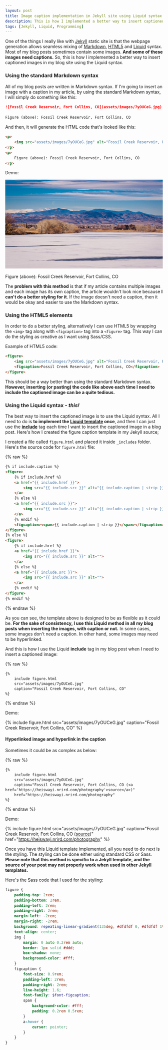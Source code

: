 ```yaml
---
layout: post
title: Image caption implementation in Jekyll site using Liquid syntax
description: This is how I implemented a better way to insert captioned images in my blog site using the Liquid syntax.
tags: [Jekyll, Liquid, Programming]
---
```


One of the things I really like with [Jekyll](https://jekyllrb.com/) static site is that the webpage generation allows seamless mixing of [Markdown](https://en.wikipedia.org/wiki/Markdown), [HTML5](https://en.wikipedia.org/wiki/HTML5) and [Liquid](https://shopify.github.io/liquid/) syntax. Most of my blog posts sometimes contain some images. **And some of these images need captions.** So, this is how I implemented a better way to insert captioned images in my blog site using the Liquid syntax.



### Using the standard Markdown syntax

All of my blog posts are written in Markdown syntax. If I'm going to insert an image with a caption in my article, by using the standard Markdown syntax, I will simply do something like this:

```markdown
![Fossil Creek Reservoir, Fort Collins, CO](assets/images/7yOUCeG.jpg)

Figure (above): Fossil Creek Reservoir, Fort Collins, CO
```

And then, it will generate the HTML code that's looked like this:

```html
<p>
    <img src="assets/images/7yOUCeG.jpg" alt="Fossil Creek Reservoir, Fort Collins, CO">
</p>
<p>
    Figure (above): Fossil Creek Reservoir, Fort Collins, CO
</p>
```

Demo:

![Fossil Creek Reservoir, Fort Collins, CO](assets/images/7yOUCeG.jpg)

Figure (above): Fossil Creek Reservoir, Fort Collins, CO

The **problem with this method** is that if my article contains multiple images and each image has its own caption, the article wouldn't look nice because **I can't do a better styling for it**. If the image doesn't need a caption, then it would be okay and easier to use the Markdown syntax.



### Using the HTML5 elements

In order to do a better styling, alternatively I can use HTML5 by wrapping the `<img>` tag along with `<figcaption>` tag into a `<figure>` tag. This way I can do the styling as creative as I want using Sass/CSS.

Example of HTML5 code:

```html
<figure>
    <img src="assets/images/7yOUCeG.jpg" alt="Fossil Creek Reservoir, Fort Collins, CO">
    <figcaption>Fossil Creek Reservoir, Fort Collins, CO</figcaption>
</figure>
```

This should be a way better than using the standard Markdown syntax. **However, inserting (or pasting) the code like above each time I need to include the captioned image can be a quite tedious.**



### Using the Liquid syntax _- this!_

The best way to insert the captioned image is to use the Liquid syntax. All I need to do is **to implement the [Liquid template](https://jekyllrb.com/docs/templates/) once**, and then I can just use the [**include**](https://jekyllrb.com/docs/includes/) tag each time I want to insert the captioned image in a blog post. Here's how I created the figure caption template in my Jekyll source;

I created a file called `figure.html` and placed it inside `_includes` folder. Here's the source code for `figure.html` file:

{% raw %}
```html
{% if include.caption %}
<figure>
    {% if include.href %}
    <a href="{{ include.href }}">
        <img src="{{ include.src }}" alt="{{ include.caption | strip }}">
    </a>
    {% else %}
    <a href="{{ include.src }}">
        <img src="{{ include.src }}" alt="{{ include.caption | strip }}">
    </a>
    {% endif %}
    <figcaption><span>{{ include.caption | strip }}</span></figcaption>
</figure>
{% else %}
<figure>
    {% if include.href %}
    <a href="{{ include.href }}">
        <img src="{{ include.src }}" alt="">
    </a>
    {% else %}
    <a href="{{ include.src }}">
        <img src="{{ include.src }}" alt="">
    </a>
    {% endif %}
</figure>
{% endif %}
```
{% endraw %}

As you can see, the template above is designed to be as flexible as it could be. **For the sake of consistency, I use this Liquid method in all my blog posts when inserting the images, with caption or not.** In some cases, some images don't need a caption. In other hand, some images may need to be hyperlinked.

And this is how I use the Liquid **include** tag in my blog post when I need to insert a captioned image:

{% raw %}
```liquid
{%
    include figure.html 
    src="assets/images/7yOUCeG.jpg" 
    caption="Fossil Creek Reservoir, Fort Collins, CO"
%}
```
{% endraw %}

Demo:

{%
    include figure.html 
    src="assets/images/7yOUCeG.jpg" 
    caption="Fossil Creek Reservoir, Fort Collins, CO"
%}

#### Hyperlinked image and hyperlink in the caption

Sometimes it could be as complex as below:

{% raw %}
```liquid
{%
    include figure.html 
    src="assets/images/7yOUCeG.jpg" 
    caption="Fossil Creek Reservoir, Fort Collins, CO (<a href='https://heiswayi.nrird.com/photography'>source</a>)"
    href="https://heiswayi.nrird.com/photography"
%}
```
{% endraw %}

Demo:

{%
    include figure.html 
    src="assets/images/7yOUCeG.jpg" 
    caption="Fossil Creek Reservoir, Fort Collins, CO (<a href='https://heiswayi.nrird.com/photography'>source</a>)"
    href="https://heiswayi.nrird.com/photography"
%}

Once you have this Liquid template implemented, all you need to do next is the styling. The styling can be done either using standard CSS or Sass. **Please note that this method is specific to a Jekyll template, and the source of your post may not properly work when used in other Jekyll templates.**

Here's the Sass code that I used for the styling:

```scss
figure {
    padding-top: 2rem;
    padding-bottom: 2rem;
    padding-left: 2rem;
    padding-right: 2rem;
    margin-left: -2rem;
    margin-right: -2rem;
    background: repeating-linear-gradient(135deg, #dfdfdf 0, #dfdfdf 1%, #ffffff 0, #ffffff 50%) 0 / 20px 20px;
    text-align: center;
    img {
        margin: 0 auto 0.2rem auto;
        border: 1px solid #ddd;
        box-shadow: none;
        background-color: #fff;
    }
    figcaption {
        font-size: 0.9rem;
        padding-left: 2rem;
        padding-right: 2rem;
        line-height: 1.6;
        font-family: $font-figcaption;
        span {
            background-color: #fff;
            padding: 0.2rem 0.5rem;
        }
        a:hover {
            cursor: pointer;
        }
    }
}
```